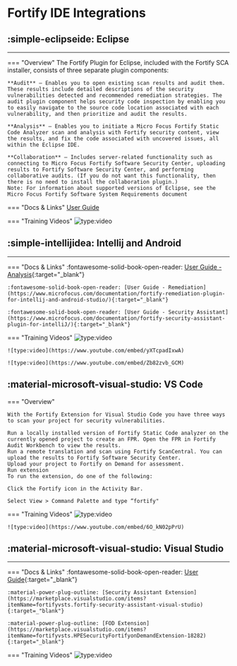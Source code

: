 # Fortify IDE Integrations


## :simple-eclipseide: <span class="marquee">**Eclipse**</span>
---

=== "Overview"
    The Fortify Plugin for Eclipse, included with the Fortify SCA installer, consists of three separate plugin components:

    **Audit** – Enables you to open existing scan results and audit them. These results include detailed descriptions of the security vulnerabilities detected and recommended remediation strategies. The audit plugin component helps security code inspection by enabling you to easily navigate to the source code location associated with each vulnerability, and then prioritize and audit the results.
    
    **Analysis** – Enables you to initiate a Micro Focus Fortify Static Code Analyzer scan and analysis with Fortify security content, view the results, and fix the code associated with uncovered issues, all within the Eclipse IDE.
    
    **Collaboration** – Includes server‑related functionality such as connecting to Micro Focus Fortify Software Security Center, uploading results to Fortify Software Security Center, and performing collaborative audits. (If you do not want this functionality, then there is no need to install the collaboration plugin.)
    Note: For information about supported versions of Eclipse, see the Micro Focus Fortify Software System Requirements document

=== "Docs & Links"
    [User Guide](https://www.microfocus.com/documentation/fortify-static-code-analyzer-and-tools/2220/Eclipse_Plugin_Help_22.2.0/index.htm)

=== "Training Videos"
    ![type:video](https://www.youtube.com/embed/W4Stp4JseZY)

## :simple-intellijidea: <span class="marquee">**Intellij and Android**</span>
---

=== "Docs & Links"
    :fontawesome-solid-book-open-reader: [User Guide - Analysis](https://www.microfocus.com/documentation/fortify-static-code-analyzer-and-tools/2220/IntelliJ_AnalysisPlugin_Help_22.2.0/index.htm){:target="_blank"}

    :fontawesome-solid-book-open-reader: [User Guide - Remediation](https://www.microfocus.com/documentation/fortify-remediation-plugin-for-intellij-and-android-studio/){:target="_blank"}

    :fontawesome-solid-book-open-reader: [User Guide - Security Assistant](https://www.microfocus.com/documentation/fortify-security-assistant-plugin-for-intelliJ/){:target="_blank"}

=== "Training Videos"
    ![type:video](https://www.youtube.com/embed/bKeC-06qPyk)

    ![type:video](https://www.youtube.com/embed/yXTcpadIxwA)

    ![type:video](https://www.youtube.com/embed/Zb82zvb_GCM)

## :material-microsoft-visual-studio: <span class="marquee">**VS Code**</span>

=== "Overview"

    With the Fortify Extension for Visual Studio Code you have three ways to scan your project for security vulnerabilities.

    Run a locally installed version of Fortify Static Code analyzer on the currently opened project to create an FPR. Open the FPR in Fortify Audit Workbench to view the results.
    Run a remote translation and scan using Fortify ScanCentral. You can upload the results to Fortify Software Security Center.
    Upload your project to Fortify on Demand for assessment.
    Run extension
    To run the extension, do one of the following:

    Click the Fortify icon in the Activity Bar.

    Select View > Command Palette and type “fortify"

=== "Training Videos"
    ![type:video](https://www.youtube.com/embed/VT50NDI6SnA)

    ![type:video](https://www.youtube.com/embed/6O_kN02pPrU)

## :material-microsoft-visual-studio: <span class="marquee">**Visual Studio**</span>

---

=== "Docs & Links"
    :fontawesome-solid-book-open-reader: [User Guide](https://www.microfocus.com/documentation/fortify-static-code-analyzer-and-tools/2220/VS_Ext_Help_22.2.0/index.htm){:target="_blank"}

    :material-power-plug-outline: [Security Assistant Extension](https://marketplace.visualstudio.com/items?itemName=fortifyvsts.fortify-security-assistant-visual-studio){:target=_"blank"}

    :material-power-plug-outline: [FOD Extension](https://marketplace.visualstudio.com/items?itemName=fortifyvsts.HPESecurityFortifyonDemandExtension-18282){:target="_blank"}

=== "Training Videos"
    ![type:video](https://www.youtube.com/embed/vUjOgqFtoOo)